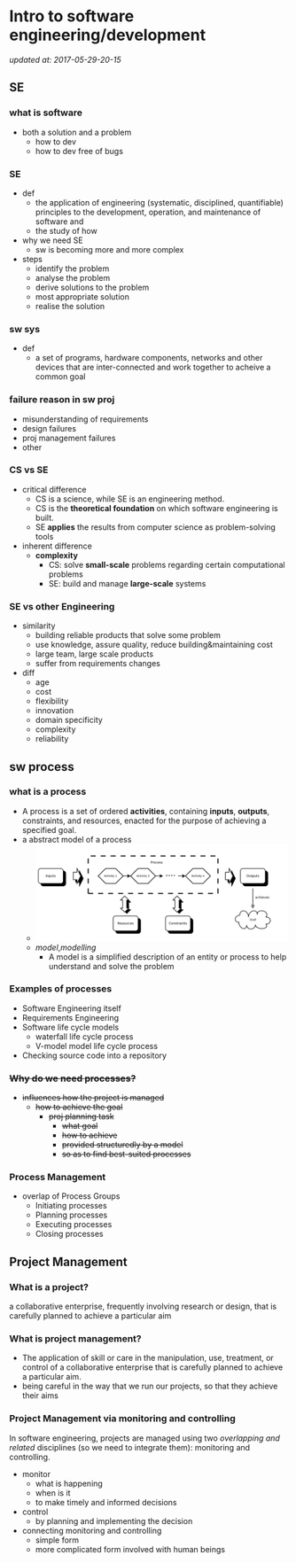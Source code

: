 # Intro to software engineering/development

_updated at: 2017-05-29-20-15_

## SE

### what is software
+ both a solution and a problem
    * how to dev
    * how to dev free of bugs

### SE
+ def
    * the application of engineering (systematic, disciplined, quantifiable)  principles to the development, operation, and maintenance of software and
    * the study of how
+ why we need SE
    * sw is becoming more and more complex
+ steps
    - identify the problem
    - analyse the problem
    - derive solutions to the problem
    - most appropriate solution
    - realise the solution

### sw sys
+ def
    + a set of programs, hardware components, networks and other devices that are inter-connected and work together to acheive a common goal

### failure reason in sw proj
+ misunderstanding of requirements
+ design failures
+ proj management failures
+ other

### CS vs SE
+ critical difference
    * CS is a science, while SE is an engineering method.
    * CS is the __theoretical foundation__ on which software engineering is built.
    * SE __applies__ the results from computer science as problem-solving tools
+ inherent difference
    * __complexity__
        - CS: solve __small-scale__ problems regarding certain computational problems
        - SE: build and manage __large-scale__ systems

### SE vs other Engineering
+ similarity
    * building reliable products that solve some problem
    * use knowledge, assure quality, reduce building&maintaining cost
    * large team, large scale products
    * suffer from requirements changes
+ diff
    * age
    * cost
    * flexibility
    * innovation
    * domain specificity
    * complexity
    * reliability


## sw process

### what is a process
+ A process is a set of ordered __activities__, containing __inputs__, __outputs__, constraints, and resources, enacted for the purpose of achieving a specified goal.
+ a abstract model of a process
    * ![An overview of a process](./pics/abstract-model-of-a-process.png)
    * _model_,_modelling_
        - A model is a simplified description of an entity or process to help understand and solve the problem

### Examples of processes
+ Software Engineering itself
+ Requirements Engineering
+ Software life cycle models
    * waterfall life cycle process
    * V-model model life cycle process
+ Checking source code into a repository

### ~~Why do we need processes?~~
+ ~~influences how the project is managed~~
    * ~~how to achieve the goal~~
        - ~~proj planning task~~
            + ~~what goal~~
            + ~~how to achieve~~
            + ~~provided structuredly by a model~~
            + ~~so as to find best-suited processes~~

### Process Management
+ overlap of Process Groups
    * Initiating processes
    * Planning processes
    * Executing processes
    * Closing processes


## Project Management

### What is a project?
a collaborative enterprise, frequently involving research or design,
that is carefully planned to achieve a particular aim

### What is project management?
+ The application of skill or care in the manipulation, use, treatment, or control of a collaborative enterprise that is carefully planned to achieve a particular aim.
+ being careful in the way that we run our projects, so that they achieve their
aims

### Project Management via monitoring and controlling
In software engineering, projects are managed using two _overlapping and related_ disciplines (so we need to integrate them): monitoring and controlling.

+ monitor
    * what is happening
    * when is it
    * to make timely and informed decisions
+ control
    * by planning and implementing the decision
+ connecting monitoring and controlling
    - simple form
    - more complicated form involved with human beings
